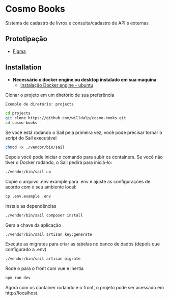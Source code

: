 # Cosmo Books

Sistema de cadastro de livros e consulta/cadastro de API's externas

## Prototipação
- [Figma](https://www.figma.com/design/n2fBKHZTOBVm42kpRjlNtv/Desafio---Cosmonauta?node-id=0-1&t=671zvXZY5VDGlHjx-1)

## Installation

- **Necessário o docker engine ou desktop instalado em sua maquina**
  - [Instalação Docker engine - ubuntu](https://docs.docker.com/engine/install/ubuntu/)

Clonar o projeto em um diretório de sua preferência
```bash
Exemplo de diretório: projects

cd projects
git clone https://github.com/willdalp/cosmo-books.git
cd cosmo-books
```

Se você está rodando o Sail pela primeira vez, você pode precisar tornar o script do Sail executável
```bash
chmod +x ./vendor/bin/sail
```
Depois você pode iniciar o comando para subir os containers. Se você não tiver o Docker rodando, o Sail pedirá para iniciá-lo:
```bash
./vendor/bin/sail up
```

Copie o arquivo .env.example para .env e ajuste as configurações de acordo com o seu ambiente local:
```bash
cp .env.example .env
```
Instale as dependências
```bash
./vendor/bin/sail composer install
```

Gera a chave da aplicação
```bash
./vendor/bin/sail artisan key:generate
```

Execute as migrates para criar as tabelas no banco de dados (depois que configurado a .env)
```bash
./vendor/bin/sail artisan migrate
```
Rode o para o front com vue e inertia
```bash
npm run dev
```
Agora com os container rodando e o front, o projeto pode ser acessado em http://localhost.
